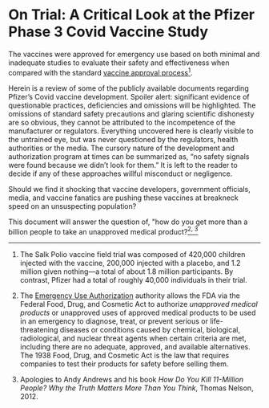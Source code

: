 # On Trial: A Critical Look at the Pfizer Phase 3 Covid Vaccine Study

<p>
The vaccines were approved for emergency use based on both minimal and inadequate studies to evaluate their safety and effectiveness when compared with the standard <a href="https://www.cdc.gov/vaccines/parents/infographics/journey-of-child-vaccine.html?CDC_AA_refVal=https%3A%2F%2Fwww.cdc.gov%2Fvaccines%2Fparents%2Finfographics%2Fjourney-of-child-vaccine-text.html">vaccine approval process</a><a href="#fn1" class="footnote-ref" id="fnref1"><sup>1</sup></a>.

Herein is a review of some of the publicly available documents regarding Pfizer’s Covid vaccine development. Spoiler alert: significant evidence of questionable practices, deficiencies and omissions will be highlighted. The omissions of standard safety precautions and glaring scientific dishonesty are so obvious, they cannot be attributed to the incompetence of the manufacturer or regulators. Everything uncovered here is clearly visible to the untrained eye, but was never questioned by the regulators, health authorities or the media. The cursory nature of the development and authorization program at times can be summarized as, “no safety signals were found because we didn’t look for them.” It is left to the reader to decide if any of these approaches willful misconduct or negligence.

Should we find it shocking that vaccine developers, government officials, media, and vaccine fanatics are pushing these vaccines at breakneck speed on an unsuspecting population?

This document will answer the question of, "how do you get more than a billion people to take an unapproved medical product?<a href="#fn2" class="footnote-ref" id="fnref2"><sup>2</sup></a><a href="#fn3" class="footnote-ref" id="fnref3"><sup>, 3</sup></a>
</p>

<section class="footnotes">
<hr />
<ol>
<li id="fn1"><p>The Salk Polio vaccine field trial was composed of 420,000 children injected with the vaccine, 200,000 injected with a placebo, and 1.2 million given nothing—a total of about 1.8 million participants. By contrast, Pfizer had a total of roughly 40,000 individuals in their trial.<a href="#fnref1" class="footnote-back"></a></p></li>
<li id="fn2"><p>The <a href="https://www.fda.gov/emergency-preparedness-and-response/mcm-legal-regulatory-and-policy-framework/emergency-use-authorization">Emergency Use Authorization</a> authority allows the FDA via the Federal Food, Drug, and Cosmetic Act to authorize <em>unapproved medical products</em> or unapproved uses of approved medical products to be used in an emergency to diagnose, treat, or prevent serious or life-threatening diseases or conditions caused by chemical, biological, radiological, and nuclear threat agents when certain criteria are met, including there are no adequate, approved, and available alternatives. The 1938 Food, Drug, and Cosmetic Act is the law that requires companies to test their products for safety before selling them.<a href="#fnref2" class="footnote-back"></a></p></li>
<li id="fn3">
<p>Apologies to Andy Andrews and his book <em>How Do You Kill 11-Million People? Why the Truth Matters More Than You Think</em>, Thomas Nelson, 2012.<a href="#fnref3" class="footnote-back"></a></p>
</li>
</ol>
</section>
